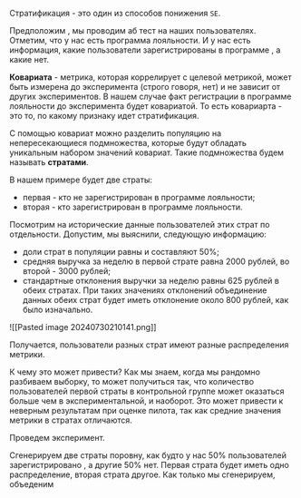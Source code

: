 Стратификация - это один из способов понижения `SE`.

Предположим , мы проводим аб тест на наших пользователях. Отметим, что у нас есть программа лояльности. И у нас есть информация, какие пользователи зарегистрированы в программе , а какие нет. 

**Ковариата** - метрика, которая коррелирует с целевой метрикой, может быть измерена до эксперимента (строго говоря, нет) и не зависит от других экспериментов. В нашем случае факт регистрации в программе лояльности до эксперимента будет ковариатой. То есть ковариарта - это то, по какому признаку идет стратификация. 

С помощью ковариат можно разделить популяцию на непересекающиеся подмножества, которые будут обладать уникальным набором значений ковариат. Такие подмножества будем называть **стратами**.

В нашем примере будет две страты:

- первая - кто не зарегистрирован в программе лояльности;
- вторая - кто зарегистрирован в программе лояльности.

Посмотрим на исторические данные пользователей этих страт по отдельности. Допустим, мы выяснили, следующую информацию:

- доли страт в популяции равны и составляют 50%;
- средняя выручка за неделю в первой страте равна 2000 рублей, во второй - 3000 рублей;
- стандартные отклонения выручки за неделю равны 625 рублей в обеих стратах. При таких значениях отклонений объединение данных обеих страт будет иметь отклонение около 800 рублей, как было изначально.

![[Pasted image 20240730210141.png]]

Получается, пользователи разных страт имеют разные распределения метрики.

К чему это может привести? Как мы знаем, когда мы рандомно разбиваем выборку, то может получиться так, что количество пользователей первой страты в контрольной группе может оказаться больше чем в экспериментальной, и наоборот. Это может привести к неверным результатам при оценке пилота, так как средние значения метрики в стратах отличаются.

Проведем эксперимент. 

Сгенерируем две страты поровну, как будто у нас 50% пользователей зарегистрировано , а другие 50% нет. Первая страта будет иметь одно распределение, вторая страта другое. Как только мы сгенерируем, объеденим 

```python
```